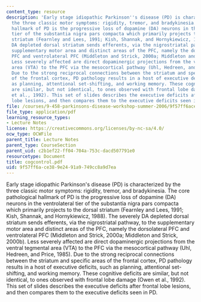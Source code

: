 ```yaml
---
content_type: resource
description: 'Early stage idiopathic Parkinson''s disease (PD) is characterized by
  the three classic motor symptoms: rigidity, tremor, and bradykinesia. The core pathological
  hallmark of PD is the progressive loss of dopamine (DA) neurons in the ventrolateral
  tier of the substantia nigra pars compacta which primarily projects to the dorsal
  striatum (Fearnley and Lees, 1991; Kish, Shannak, and Hornykiewicz, 1988). The severely
  DA depleted dorsal striatum sends efferents, via the nigrostriatal pathway, to the
  supplementary motor area and distinct areas of the PFC, namely the dorsolateral
  PFC and ventrolateral PFC (Middleton and Strick, 2000a; Middleton and Strick, 2000b).
  Less severely affected are direct dopaminergic projections from the ventral tegmental
  area (VTA) to the PFC via the mesocortical pathway (Uhl, Hedreen, and Price, 1985).
  Due to the strong reciprocal connections between the striatum and specific areas
  of the frontal cortex, PD pathology results in a host of executive deficits, such
  as planning, attentional set-shifting, and working memory. These cognitive deficits
  are similar, but not identical, to ones observed with frontal lobe damage (Owen
  et al., 1992). This set of slides describes the executive deficits after frontal
  lobe lesions, and then compares them to the executive deficits seen in PD.'
file: /courses/9-458-parkinsons-disease-workshop-summer-2006/9f57ff6ace389e2491a9749cc8a9d7ea_cogcontrol.pdf
file_type: application/pdf
learning_resource_types:
- Lecture Notes
license: https://creativecommons.org/licenses/by-nc-sa/4.0/
ocw_type: OCWFile
parent_title: Lecture Notes
parent_type: CourseSection
parent_uid: c2b1ef22-ff04-704a-753c-dacd507791e0
resourcetype: Document
title: cogcontrol.pdf
uid: 9f57ff6a-ce38-9e24-91a9-749cc8a9d7ea
---
```

Early stage idiopathic Parkinson's disease (PD) is characterized by the three classic motor symptoms: rigidity, tremor, and bradykinesia. The core pathological hallmark of PD is the progressive loss of dopamine (DA) neurons in the ventrolateral tier of the substantia nigra pars compacta which primarily projects to the dorsal striatum (Fearnley and Lees, 1991; Kish, Shannak, and Hornykiewicz, 1988). The severely DA depleted dorsal striatum sends efferents, via the nigrostriatal pathway, to the supplementary motor area and distinct areas of the PFC, namely the dorsolateral PFC and ventrolateral PFC (Middleton and Strick, 2000a; Middleton and Strick, 2000b). Less severely affected are direct dopaminergic projections from the ventral tegmental area (VTA) to the PFC via the mesocortical pathway (Uhl, Hedreen, and Price, 1985). Due to the strong reciprocal connections between the striatum and specific areas of the frontal cortex, PD pathology results in a host of executive deficits, such as planning, attentional set-shifting, and working memory. These cognitive deficits are similar, but not identical, to ones observed with frontal lobe damage (Owen et al., 1992). This set of slides describes the executive deficits after frontal lobe lesions, and then compares them to the executive deficits seen in PD.